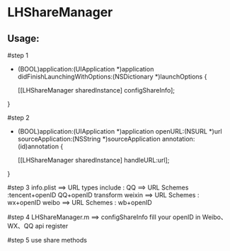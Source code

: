 # LHShareManager


## Usage:

#step 1
- (BOOL)application:(UIApplication *)application didFinishLaunchingWithOptions:(NSDictionary *)launchOptions {

    [[LHShareManager sharedInstance] configShareInfo];

}

#step 2
- (BOOL)application:(UIApplication *)application openURL:(NSURL *)url sourceApplication:(NSString *)sourceApplication annotation:(id)annotation {

    [[LHShareManager sharedInstance] handleURL:url];

}

#step 3
info.plist ==> URL types
include :
QQ ==> URL Schemes :tencent+openID
                    QQ+openID transform
weixin ==> URL Schemes : wx+openID
weibo ==> URL Schemes : wb+openID

#step 4
LHShareManager.m ==> configShareInfo 
fill your openID in Weibo、WX、QQ api register

#step 5
use share methods